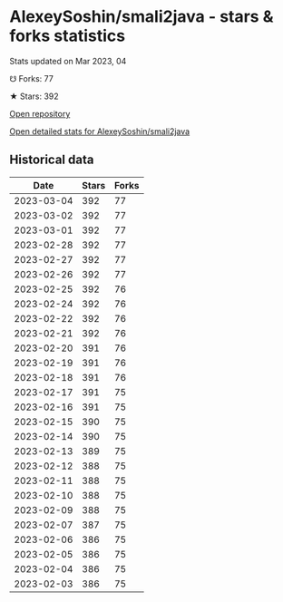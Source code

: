 # AlexeySoshin/smali2java - stars & forks statistics

Stats updated on Mar 2023, 04

☋ Forks: 77

★ Stars: 392

[Open repository](https://github.com/AlexeySoshin/smali2java)

[Open detailed stats for AlexeySoshin/smali2java](https://reviewgithub.com/rep/AlexeySoshin/smali2java)

## Historical data
| Date | Stars | Forks |
|------|-------|-------|
| 2023-03-04 | 392 | 77 | 
| 2023-03-02 | 392 | 77 | 
| 2023-03-01 | 392 | 77 | 
| 2023-02-28 | 392 | 77 | 
| 2023-02-27 | 392 | 77 | 
| 2023-02-26 | 392 | 77 | 
| 2023-02-25 | 392 | 76 | 
| 2023-02-24 | 392 | 76 | 
| 2023-02-22 | 392 | 76 | 
| 2023-02-21 | 392 | 76 | 
| 2023-02-20 | 391 | 76 | 
| 2023-02-19 | 391 | 76 | 
| 2023-02-18 | 391 | 76 | 
| 2023-02-17 | 391 | 75 | 
| 2023-02-16 | 391 | 75 | 
| 2023-02-15 | 390 | 75 | 
| 2023-02-14 | 390 | 75 | 
| 2023-02-13 | 389 | 75 | 
| 2023-02-12 | 388 | 75 | 
| 2023-02-11 | 388 | 75 | 
| 2023-02-10 | 388 | 75 | 
| 2023-02-09 | 388 | 75 | 
| 2023-02-07 | 387 | 75 | 
| 2023-02-06 | 386 | 75 | 
| 2023-02-05 | 386 | 75 | 
| 2023-02-04 | 386 | 75 | 
| 2023-02-03 | 386 | 75 | 

